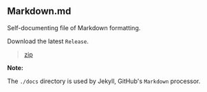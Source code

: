 ## Markdown.md

Self-documenting file of 
Markdown formatting.

Download the latest `Release`.

>[zip](https://github.com/PersonHood/Markdown/archive/refs/tags/v3.2.zip)

**Note:**

The `./docs` directory is used by Jekyll, GitHub's `Markdown` processor.



